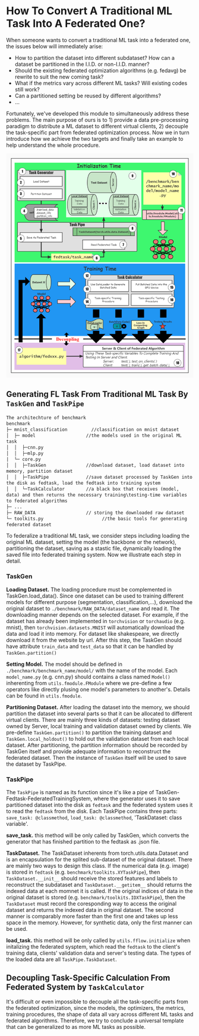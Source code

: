 # How To Convert A Traditional ML Task Into A Federated One?
When someone wants to convert a traditional ML task into a federated one, the issues below will immediately arise:
* How to partition the dataset into different subdataset? How can a dataset be partitioned in the I.I.D. or non-I.I.D. manner?
* Should the existing federated optimization algorithms (e.g. fedavg) be rewrite to suit the new coming task?
* What if the metrics vary across different ML tasks? Will existing codes still work?
* Can a partitioned setting be reused by different algorithms?
* ...

Fortunately, we've developed this module to simultaneously address these problems. The main purpose of ours is to 1) provide a data pre-processing paradigm to distribute a ML dataset to different virtual clients, 2) decouple the task-specific part from federated optimization process. Now we in turn introduce how we achieve the two targets and finally take an example to help understand the whole procedure.

<p float="left">
   <img src="https://github.com/WwZzz/myfigs/blob/master/easyfl_benchmark_od.jpg" width="1000" />
</p>

## Generating FL Task From Traditional ML Task By `TaskGen` and `TaskPipe`
```
The architechture of benchmark
benchmark
├─ mnist_classification			//classification on mnist dataset
│  ├─ model                   //the models used in the original ML task
│  │  ├─cnn.py
│  │  ├─mlp.py
|  └─ core.py   
│  │  ├─TaskGen               //download dataset, load dataset into memory, partition dataset
│  │  ├─TaskPipe              //save dataset processed by TaskGen into the disk as fedtask, load the fedtask into training system
│  │  └─TaskCalculator        //a black box that receives (model, data) and then returns the necessary training\testing-time variables to federated algorithms
├─ ...
├─ RAW_DATA                   // storing the downloaded raw dataset
└─ toolkits.py						//the basic tools for generating federated dataset
```

To federalize a traditional ML task, we consider steps including loading the original ML dataset, setting the model (the backbone or the network), partitioning the dataset, saving as a stastic file, dynamically loading the saved file into federated training system. Now we illustrate each step in detail.
### TaskGen

**Loading Dataset.** The loading procedure must be complemented in TaskGen.load_data(). Since one dataset can be used to training different models for different purpose (segmentation, classification,...), download the original dataset to `./benchmark/RAW_DATA/dataset_name` and read it. The downloading manner depends on the selected dataset. For example, if the dataset has already been implemented in `torchvision` or `torchaudio` (e.g. mnist), then `torchvision.datasets.MNIST` will automatically download the data and load it into memory. For dataset like shakespeare, we directly download it from the website by url. After this step, the TaskGen should have attribute `train_data` and `test_data` so that it can be handled by `TaskGen.partition()`

**Setting Model.** The model should be defined in `./benchmark/benchmark_name/model/` with the name of the model. Each `model_name.py` (e.g. cnn.py) should contains a class named `Model()` inherenting from `utils.fmodule.FModule` where we pre-define a few operators like directly plusing one model's parameters to another's. Details can be found in `utils.fmodule`.   

**Partitioning Dataset.** After loading the dataset into the memory, we should partition the dataset into several parts so that it can be allocated to different virtual clients. There are mainly three kinds of datasets: testing dataset owned by Server, local training and validation dataset owned by clients. We pre-define  `TaskGen.partition()` to partition the training dataset and `TaskGen.local_holdout()` to hold out the validation dataset from each local dataset. After partitioning, the partition information should be recorded by TaskGen itself and provide adequate information to reconstruct the federated dataset. Then the instance of `TaskGen` itself will be used to save the dataset by TaskPipe.

### TaskPipe

The `TaskPipe` is named as its function since it's like a pipe of TaskGen-Fedtask-FederatedTrainingSystem, where the generator uses it to save partitioned dataset into the disk as `fedtask` and the federated system uses it to read the `fedtask` from the disk. Each TaskPipe contains three parts: `save_task: @classmethod`, `load_task: @classmethod`, 'TaskDataset: class variable'.

**save_task.** this method will be only called by TaskGen, which converts the generator that has finished partition to the fedtask as .json file.   

**TaskDataset.** The TaskDataset inherents from torch.utils.data.Dataset and is an encapsulation for the splited sub-dataset of the original dataset. There are mainly two ways to design this class. If the numerical data (e.g. image) is stored in `fedtask` (e.g. `benchmark/toolkits.XYTaskPipe`), then `TaskDataset.__init__` should receive the stored features and labels to reconstruct the subdataset and `TaskDataset.__getitem__` should returns the indexed data at each momnet it is called. If the original indices of data in the original dataset is stored (e.g. `benchmark/toolkits.IDXTaskPipe`), then the `TaskDataset` must record the coresponding way to access the original dataset and returns the indexed data in original dataset. The second manner is comparably more faster than the first one and takes up less space in the memory. However, for synthetic data, only the first manner can be used. 

**load_task.** this method will be only called by `utils.fflow.initialize` when initalizing the federated sysptem, which read the `fedtask` to the client's training data, clients' validation data and server's testing data. The types of the loaded data are all `TaskPipe.TaskDataset`. 

## Decoupling Task-Specific Calculation From Federated System by `TaskCalculator`

It's difficult or even impossible to decouple all the task-specific parts from the federated optimization, since the models, the optimizers, the metrics, training procedures, the shape of data all vary across different ML tasks and federated algorithms. Therefore, we try to conclude a universal template that can be generalized to as more ML tasks as possible. 


